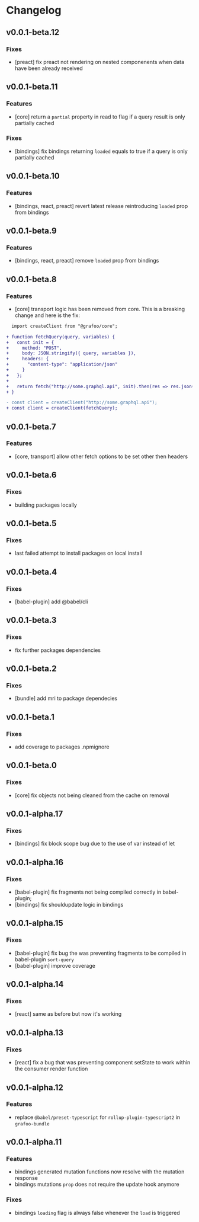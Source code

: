 # Changelog

## v0.0.1-beta.12

### Fixes

- [preact] fix preact not rendering on nested componenents when data have been already received

## v0.0.1-beta.11

### Features

- [core] return a `partial` property in read to flag if a query result is only partially cached

### Fixes

- [bindings] fix bindings returning `loaded` equals to true if a query is only partially cached

## v0.0.1-beta.10

### Features

- [bindings, react, preact] revert latest release reintroducing `loaded` prop from bindings

## v0.0.1-beta.9

### Features

- [bindings, react, preact] remove `loaded` prop from bindings

## v0.0.1-beta.8

### Features

- [core] transport logic has been removed from core. This is a breaking change and here is the fix:

```diff
  import createClient from "@grafoo/core";

+ function fetchQuery(query, variables) {
+   const init = {
+     method: "POST",
+     body: JSON.stringify({ query, variables }),
+     headers: {
+       "content-type": "application/json"
+     }
+   };
+
+   return fetch("http://some.graphql.api", init).then(res => res.json());
+ }

- const client = createClient("http://some.graphql.api");
+ const client = createClient(fetchQuery);
```

## v0.0.1-beta.7

### Features

- [core, transport] allow other fetch options to be set other then headers

## v0.0.1-beta.6

### Fixes

- building packages locally

## v0.0.1-beta.5

### Fixes

- last failed attempt to install packages on local install

## v0.0.1-beta.4

### Fixes

- [babel-plugin] add @babel/cli

## v0.0.1-beta.3

### Fixes

- fix further packages dependencies

## v0.0.1-beta.2

### Fixes

- [bundle] add mri to package dependecies

## v0.0.1-beta.1

### Fixes

- add coverage to packages .npmignore

## v0.0.1-beta.0

### Fixes

- [core] fix objects not being cleaned from the cache on removal

## v0.0.1-alpha.17

### Fixes

- [bindings] fix block scope bug due to the use of var instead of let

## v0.0.1-alpha.16

### Fixes

- [babel-plugin] fix fragments not being compiled correctly in babel-plugin;
- [bindings] fix shouldupdate logic in bindings

## v0.0.1-alpha.15

### Fixes

- [babel-plugin] fix bug the was preventing fragments to be compiled in babel-plugin `sort-query`
- [babel-plugin] improve coverage

## v0.0.1-alpha.14

### Fixes

- [react] same as before but now it's working

## v0.0.1-alpha.13

### Fixes

- [react] fix a bug that was preventing component setState to work within the consumer render function

## v0.0.1-alpha.12

### Features

- replace `@babel/preset-typescript` for `rollup-plugin-typescript2` in `grafoo-bundle`

## v0.0.1-alpha.11

### Features

- bindings generated mutation functions now resolve with the mutation response
- bindings mutations `prop` does not require the update hook anymore

### Fixes

- bindings `loading` flag is always false whenever the `load` is triggered

